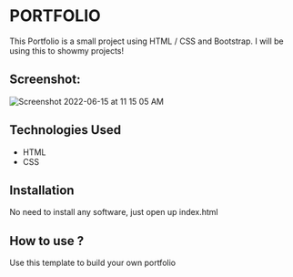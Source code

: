 # PORTFOLIO

This Portfolio is a small project using HTML / CSS and Bootstrap. I will be using this to showmy projects!



## Screenshot:
 ![Screenshot 2022-06-15 at 11 15 05 AM](https://user-images.githubusercontent.com/96148528/173751903-716a8452-05d4-488b-9276-6e6b321f52fa.png)



## Technologies Used

* HTML
* CSS

## Installation 

No need to install any software, just open up index.html

## How to use ?

Use this template to build your own portfolio 
